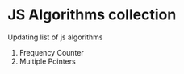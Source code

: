 # JS Algorithms collection

Updating list of js algorithms

01. Frequency Counter
02. Multiple Pointers